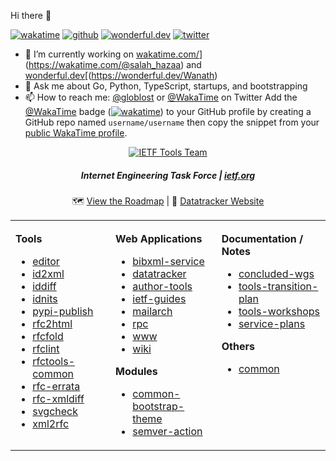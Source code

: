  Hi there 👋

[![wakatime](https://wakatime.com/badge/user/73d84531-5bb3-4938-91c9-5ca9e6507df9.svg)](https://wakatime.com/@73d84531-5bb3-4938-91c9-5ca9e6507df9)
[![github](https://img.shields.io/github/followers/alanhamlett?logo=github&style=plastic)](https://github.com/wanath?tab=followers)
[![wonderful.dev](https://img.shields.io/badge/wonderful.dev-@wanath-ff00a7)](https://wonderful.dev/wanath)
[![twitter](https://img.shields.io/twitter/follow/wakatime?style=plastic&logo=x&labelColor=595959&color=595959)](https://twitter.com/WakaTime)


- 🔭 I’m currently working on [wakatime.com/](https://wakatime.com)](https://wakatime.com/@salah_hazaa) and [wonderful.dev](https://wonderful.dev)[(https://wonderful.dev/Wanath)
- 💬 Ask me about Go, Python, TypeScript, startups, and bootstrapping
- 📫 How to reach me: [@globlost](https://twitter.com/globlost) or [@WakaTime](https://twitter.com/wakatime) on Twitter
Add the [@WakaTime](https://github.com/wakatime) badge
([![wakatime](https://wakatime.com/badge/user/73d84531-5bb3-4938-91c9-5ca9e6507df9.svg)](https://wakatime.com/@salah_hazaa)) to your GitHub profile by creating a GitHub repo named `username/username` then copy the snippet from your [public WakaTime profile](https://wakatime.com/me).
<!--
**salahhazaa/salahhazaa** is a ✨ _special_ ✨ repository because its `README.md` (this file) appears on your GitHub profile.

Here are some ideas to get you started:

- 🔭 I’m currently working on ...
- 🌱 I’m currently learning ...
- 👯 I’m looking to collaborate on ...
- 🤔 I’m looking for help with ...
- 💬 Ask me about ...
- 📫 How to reach me: ...
- 😄 Pronouns: ...
- ⚡ Fun fact: ...
-->
<div align="center">
    
<a href="https://www.ietf.org/"><img src="https://raw.githubusercontent.com/ietf-tools/common/main/assets/logos/ietf-tools-team.svg" alt="IETF Tools Team" /></a>

##### Internet Engineering Task Force | [ietf.org](https://www.ietf.org/)

</div>

<div align="center">
    
🗺️ [View the Roadmap](https://github.com/orgs/ietf-tools/projects/9) | 📔 [Datatracker Website](https://datatracker.ietf.org)
    
<table><tbody><tr><td valign="top">
<img width="250" height="1" />
    
**Tools**

- [editor](https://github.com/ietf-tools/editor)
- [id2xml](https://github.com/ietf-tools/id2xml)
- [iddiff](https://github.com/ietf-tools/iddiff)
- [idnits](https://github.com/ietf-tools/idnits)
- [pypi-publish](https://github.com/ietf-tools/pypi-publish)
- [rfc2html](https://github.com/ietf-tools/rfc2html)
- [rfcfold](https://github.com/ietf-tools/rfcfold)
- [rfclint](https://github.com/ietf-tools/rfclint)
- [rfctools-common](https://github.com/ietf-tools/rfctools-common)
- [rfc-errata](https://github.com/ietf-tools/rfc-errata)
- [rfc-xmldiff](https://github.com/ietf-tools/rfc-xmldiff)
- [svgcheck](https://github.com/ietf-tools/svgcheck)
- [xml2rfc](https://github.com/ietf-tools/xml2rfc)
    
</td><td valign="top">
<img width="250" height="1" />
    
**Web Applications**

- [bibxml-service](https://github.com/ietf-tools/bibxml-service/)
- [datatracker](https://github.com/ietf-tools/datatracker)
- [author-tools](https://github.com/ietf-tools/author-tools)
- [ietf-guides](https://github.com/ietf-tools/ietf-guides)
- [mailarch](https://github.com/ietf-tools/mailarch)
- [rpc](https://github.com/ietf-tools/rpc)
- [www](https://github.com/ietf-tools/www)
- [wiki](https://github.com/ietf-tools/wiki)
    
**Modules**
    
- [common-bootstrap-theme](https://github.com/ietf-tools/common-bootstrap-theme)
- [semver-action](https://github.com/ietf-tools/semver-action)
    
</td><td valign="top">
<img width="250" height="1" />
    
**Documentation / Notes**
    
- [concluded-wgs](https://github.com/ietf-tools/concluded-wgs)
- [tools-transition-plan](https://github.com/ietf-tools/tools-transition-plan)
- [tools-workshops](https://github.com/ietf-tools/tools-workshops)
- [service-plans](https://github.com/ietf-tools/service-plans)
    
**Others**

- [common](https://github.com/ietf-tools/common)
    
</td></tr></tbody></table>
</div>
